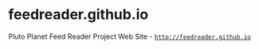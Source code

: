 # feedreader.github.io

Pluto Planet Feed Reader Project Web Site - [`http://feedreader.github.io`](http://feedreader.github.io)

